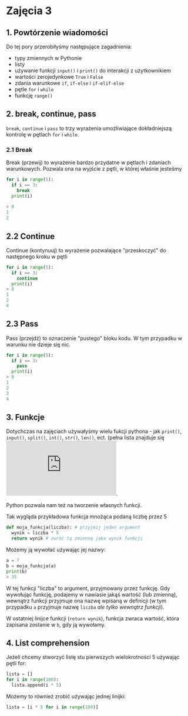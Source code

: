 # Zajęcia 3

## 1. Powtórzenie wiadomości
Do tej pory przerobiłyśmy następujące zagadnienia:
- typy zmiennych w Pythonie
- listy
- używanie funkcji `input()` i `print()` do interakcji z użytkownikiem
- wartości zerojedynkowe `True` i `False`
- zdania warunkowe `if`, `if-else` i `if-elif-else`
- pętle `for` i `while`
- funkcję `range()`

## 2. break, continue, pass
`break`, `continue` i `pass` to trzy wyrażenia umożliwiające dokładniejszą kontrolę w pętlach `for` i `while`.

### 2.1 Break
Break (przewij) to wyrażenie bardzo przydatne w pętlach i zdaniach warunkowych. Pozwala ona na wyjście z pętli, w której właśnie jesteśmy

```python
for i in range(5):
  if i == 3:
    break
  print(i)
  
> 0 
1
2
```
## 2.2 Continue
Continue (kontynuuj) to wyrażenie pozwalające "przeskoczyć" do następnego kroku w pętli
```python
for i in range(5):
  if i == 3:
    continue
  print(i)
> 0 
1
2
4
```
## 2.3 Pass
Pass (przejdź) to oznaczenie "pustego" bloku kodu. W tym przypadku w warunku nie dzieje się nic.
```python
for i in range(5):
  if i == 3:
    pass
  print(i)
> 0 
1
2
3
4
```

## 3. Funkcje
Dotychczas na zajęciach używałyśmy wielu fukcji pythona - jak `print()`, `input()`, `split()`, `int()`, `str()`, `len()`, ect. (pełna lista znajduje się ![tutaj](https://github.com/agataf/KoloProgramistekMiejskich/blob/master/zajecia1/README.md#%C5%9Bci%C4%85ga).

Python pozwala nam też na tworzenie własnych funkcji.

Tak wygląda przykładowa funkcja mnożąca podaną liczbę przez 5
```python
def moja_funkcja(liczba): # przyjmij jeden argument
  wynik = liczba * 5
  return wynik # zwróć tą zmienną jako wynik funkcji
```

Możemy ją wywołać używając jej nazwy:
```python
a = 7
b = moja_funkcja(a)
print(b)
> 35
```
W tej funkcji "liczba" to argument, przyjmowany przez funkcję. Gdy wywołując funkcję, podajemy w nawiasie jakąś wartość (lub zmienną), wewnątrz funkcji przyjmuje ona nazwę wpisaną w definicji (w tym przypadku `a` przyjmuje nazwę `liczba` _ale tylko wewnątrz funkcji_).

W ostatniej linijce funkcji (`return wynik`), funkcja zwraca wartość, która zapisana zostanie w `b`, gdy ją wywołamy.

## 4. List comprehension
Jeżeli chcemy stworzyć listę stu pierwszych wielokrotności 5 używając pętli for:
```python
lista = []
for i in range(100):
  lista.append(i * 5)
```
Możemy to również zrobić używając jednej linijki:
```python
lista = [i * 5 for i in range(100)]
```
